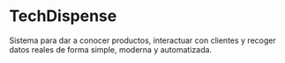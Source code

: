 # TechDispense
Sistema para dar a conocer productos, interactuar con clientes y recoger datos reales de forma simple, moderna y automatizada.
